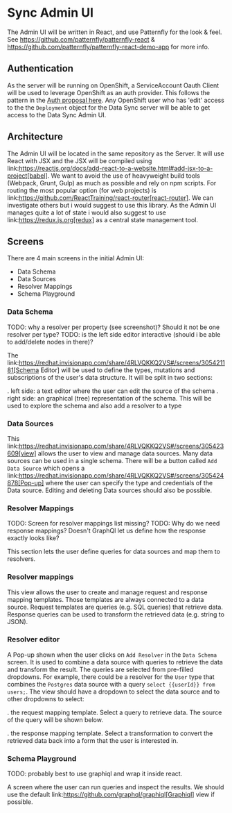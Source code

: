 # Sync Admin UI

The Admin UI will be written in React, and use Patternfly for the look & feel.
See https://github.com/patternfly/patternfly-react & https://github.com/patternfly/patternfly-react-demo-app for more info.

## Authentication

As the server will be running on OpenShift, a ServiceAccount Oauth Client will be used to leverage OpenShift as an auth provider.
This follows the pattern in the [Auth proposal here](../auth/developer-single-sign-on-across-mobile-services.md).
Any OpenShift user who has 'edit' access to the the `Deployment` object for the Data Sync server will be able to get access to the Data Sync Admin UI.

## Architecture

The Admin UI will be located in the same repository as the Server. It will use React with JSX and the JSX will be compiled using link:https://reactjs.org/docs/add-react-to-a-website.html#add-jsx-to-a-project[babel]. We want to
avoid the use of heavyweight build tools (Webpack, Grunt, Gulp) as much as possible and rely on npm scripts. For routing the most popular option (for web projects) is link:https://github.com/ReactTraining/react-router[react-router]. We can investigate others but i would suggest to use this library.
As the Admin UI manages quite a lot of state i would also suggest to use link:https://redux.js.org[redux] as a central state management tool.

## Screens

There are 4 main screens in the initial Admin UI:

* Data Schema
* Data Sources
* Resolver Mappings
* Schema Playground

### Data Schema

TODO: why a resolver per property (see screenshot)? Should it not be one resolver per type?
TODO: is the left side editor interactive (should i be able to add/delete nodes in there)?

The link:https://redhat.invisionapp.com/share/4RLVQKKQ2VS#/screens/305421181[Schema Editor] will be used to define the types, mutations and subscriptions of the user's data structure. It will be split in two sections:

. left side: a text editor where the user can edit the source of the schema
. right side: an graphical (tree) representation of the schema. This will be used to explore the schema and also add a resolver to a type

### Data Sources

This link:https://redhat.invisionapp.com/share/4RLVQKKQ2VS#/screens/305423609[view] allows the user to view and manage data sources. Many data sources can be used in a single schema. There will be a button called `Add Data Source` which opens a link:https://redhat.invisionapp.com/share/4RLVQKKQ2VS#/screens/305424878[Pop-up] where the user can specify the type and credentials of the Data source.
Editing and deleting Data sources should also be possible. 

### Resolver Mappings

TODO: Screen for resolver mappings list missing?
TODO: Why do we need response mappings? Doesn't GraphQl let us define how the response exactly looks like?

This section lets the user define queries for data sources and map them to resolvers.

### Resolver mappings

This view allows the user to create and manage request and response mapping templates. Those templates are always connected to a data source. Request templates are queries (e.g. SQL queries) that retrieve data. Response queries can be used to transform the retrieved data (e.g. string to JSON).

### Resolver editor

A Pop-up shown when the user clicks on `Add Resolver` in the `Data Schema` screen. It is used to combine a data source with queries to retrieve the data and transform the result. The queries are selected from pre-filled dropdowns. For example, there could be a resolver for the `User` type that combines the `Postgres` data source with a query `select {{userId}} from users;`.
The view should have a dropdown to select the data source and to other dropdowns to select:

. the request mapping template. Select a query to retrieve data. The source of the query will be shown below.

. the response mapping template. Select a transformation to convert the retrieved data back into a form that the user is interested in. 

### Schema Playground

TODO: probably best to use graphiql and wrap it inside react.

A screen where the user can run queries and inspect the results. We should use the default link:https://github.com/graphql/graphiql[Graphiql] view if possible.